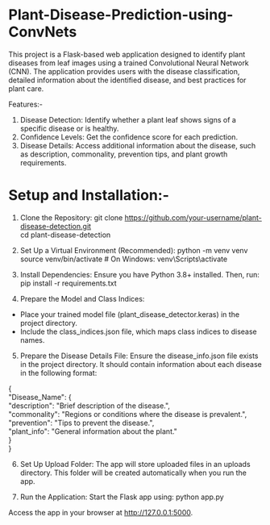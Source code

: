 # Plant-Disease-Prediction-using-ConvNets
This project is a Flask-based web application designed to identify plant diseases from leaf images using a trained Convolutional Neural Network (CNN). The application provides users with the disease classification, detailed information about the identified disease, and best practices for plant care.

Features:-

1. Disease Detection: Identify whether a plant leaf shows signs of a specific disease or is healthy.
2. Confidence Levels: Get the confidence score for each prediction.
3. Disease Details: Access additional information about the disease, such as description, commonality, prevention tips, and plant growth requirements.

# Setup and Installation:-
1. Clone the Repository:
git clone https://github.com/your-username/plant-disease-detection.git  
cd plant-disease-detection  

2. Set Up a Virtual Environment (Recommended):
python -m venv venv  
source venv/bin/activate  # On Windows: venv\Scripts\activate  

3. Install Dependencies:
Ensure you have Python 3.8+ installed. Then, run:
pip install -r requirements.txt  

4. Prepare the Model and Class Indices:
- Place your trained model file (plant_disease_detector.keras) in the project directory.
- Include the class_indices.json file, which maps class indices to disease names.

5. Prepare the Disease Details File:
Ensure the disease_info.json file exists in the project directory. It should contain information about each disease in the following format:

{  
    "Disease_Name": {  
        "description": "Brief description of the disease.",  
        "commonality": "Regions or conditions where the disease is prevalent.",  
        "prevention": "Tips to prevent the disease.",  
        "plant_info": "General information about the plant."  
    }  
}  

6. Set Up Upload Folder:
The app will store uploaded files in an uploads directory. This folder will be created automatically when you run the app.

7. Run the Application:
Start the Flask app using:
python app.py
 
Access the app in your browser at http://127.0.0.1:5000.

